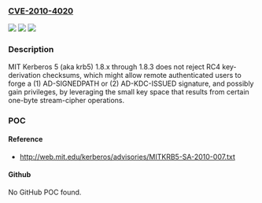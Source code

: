### [CVE-2010-4020](https://cve.mitre.org/cgi-bin/cvename.cgi?name=CVE-2010-4020)
![](https://img.shields.io/static/v1?label=Product&message=n%2Fa&color=blue)
![](https://img.shields.io/static/v1?label=Version&message=n%2Fa&color=blue)
![](https://img.shields.io/static/v1?label=Vulnerability&message=n%2Fa&color=brighgreen)

### Description

MIT Kerberos 5 (aka krb5) 1.8.x through 1.8.3 does not reject RC4 key-derivation checksums, which might allow remote authenticated users to forge a (1) AD-SIGNEDPATH or (2) AD-KDC-ISSUED signature, and possibly gain privileges, by leveraging the small key space that results from certain one-byte stream-cipher operations.

### POC

#### Reference
- http://web.mit.edu/kerberos/advisories/MITKRB5-SA-2010-007.txt

#### Github
No GitHub POC found.

